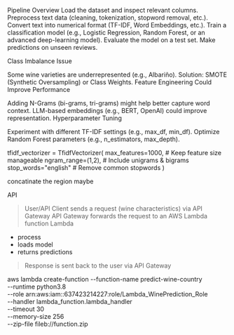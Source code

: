 Pipeline Overview
Load the dataset and inspect relevant columns.
Preprocess text data (cleaning, tokenization, stopword removal, etc.).
Convert text into numerical format (TF-IDF, Word Embeddings, etc.).
Train a classification model (e.g., Logistic Regression, Random Forest, or an advanced deep-learning model).
Evaluate the model on a test set.
Make predictions on unseen reviews.


Class Imbalance Issue

Some wine varieties are underrepresented (e.g., Albariño).
Solution: SMOTE (Synthetic Oversampling) or Class Weights.
Feature Engineering Could Improve Performance

Adding N-Grams (bi-grams, tri-grams) might help better capture word context.
LLM-based embeddings (e.g., BERT, OpenAI) could improve representation.
Hyperparameter Tuning

Experiment with different TF-IDF settings (e.g., max_df, min_df).
Optimize Random Forest parameters (e.g., n_estimators, max_depth).


tfidf_vectorizer = TfidfVectorizer(
    max_features=1000,  # Keep feature size manageable
    ngram_range=(1,2),  # Include unigrams & bigrams
    stop_words="english"  # Remove common stopwords
)



concatinate the region maybe




API
> User/API Client sends a request (wine characteristics) via API Gateway
> API Gateway forwards the request to an AWS Lambda function
> Lambda
  - process
  - loads model
  - returns predictions
> Response is sent back to the user via API Gateway


aws lambda create-function --function-name predict-wine-country \
    --runtime python3.8 \
    --role arn:aws:iam::637423214227:role/Lambda_WinePrediction_Role \
    --handler lambda_function.lambda_handler \
    --timeout 30 \
    --memory-size 256 \
    --zip-file fileb://function.zip
